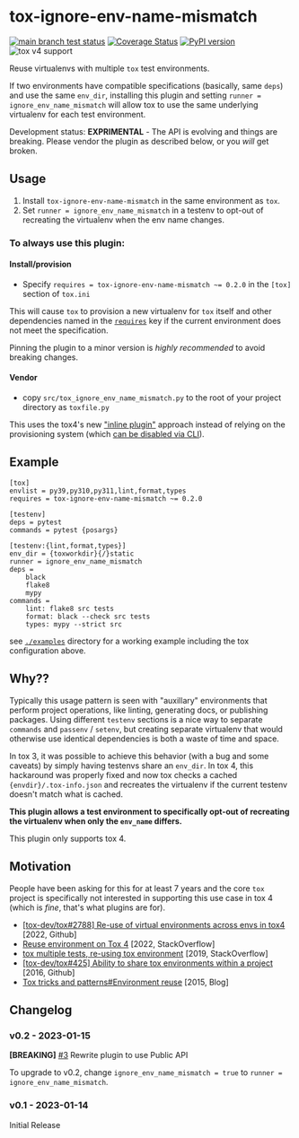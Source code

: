 # tox-ignore-env-name-mismatch

[![main branch test status](https://github.com/masenf/tox-ignore-env-name-mismatch/actions/workflows/test.yml/badge.svg?branch=main)](https://github.com/masenf/tox-ignore-env-name-mismatch/actions/workflows/test.yml?query=branch%3Amain)
[![Coverage Status](https://coveralls.io/repos/github/masenf/tox-ignore-env-name-mismatch/badge.svg?branch=main)](https://coveralls.io/github/masenf/tox-ignore-env-name-mismatch?branch=main)
[![PyPI version](https://badge.fury.io/py/tox-ignore-env-name-mismatch.svg)](https://pypi.org/project/tox-ignore-env-name-mismatch)
![tox v4 support](https://img.shields.io/badge/tox-v4-green)

Reuse virtualenvs with multiple `tox` test environments.

If two environments have compatible specifications (basically, same `deps`) and
use the same `env_dir`, installing this plugin and setting
`runner = ignore_env_name_mismatch` will allow tox to use the same underlying
virtualenv for each test environment.

Development status: **EXPRIMENTAL** - The API is evolving and things are breaking.
Please vendor the plugin as described below, or you _will_ get broken.

## Usage

1. Install `tox-ignore-env-name-mismatch` in the same environment as `tox`.
2. Set `runner = ignore_env_name_mismatch` in a testenv to opt-out of recreating the virtualenv when the env name changes.

### To always use this plugin:

#### Install/provision

* Specify `requires = tox-ignore-env-name-mismatch ~= 0.2.0` in the `[tox]`
  section of `tox.ini`

This will cause `tox` to provision a new virtualenv for `tox` itself and other
dependencies named in the
[`requires`](https://tox.wiki/en/latest/config.html#requires) key if the current
environment does not meet the specification.

Pinning the plugin to a minor version is _highly recommended_ to avoid breaking
changes.

#### Vendor

* copy `src/tox_ignore_env_name_mismatch.py` to the root of your project
  directory as `toxfile.py`

This uses the tox4's new ["inline
plugin"](https://tox.wiki/en/latest/plugins.html#module-tox.plugin) approach
instead of relying on the provisioning system (which [can be disabled via
CLI](https://tox.wiki/en/latest/cli_interface.html#tox---no-provision)).

## Example

```
[tox]
envlist = py39,py310,py311,lint,format,types
requires = tox-ignore-env-name-mismatch ~= 0.2.0

[testenv]
deps = pytest
commands = pytest {posargs}

[testenv:{lint,format,types}]
env_dir = {toxworkdir}{/}static
runner = ignore_env_name_mismatch
deps =
    black
    flake8
    mypy
commands =
    lint: flake8 src tests
    format: black --check src tests
    types: mypy --strict src
```

see [`./examples`](./examples) directory for a working example including the tox configuration above.

## Why??

Typically this usage pattern is seen with "auxillary" environments that
perform project operations, like linting, generating docs, or publishing
packages. Using different `testenv` sections is a nice way to separate `commands`
and `passenv` / `setenv`, but creating separate virtualenv that would otherwise
use identical dependencies is both a waste of time and space.

In tox 3, it was possible to achieve this behavior (with a bug and some caveats)
by simply having testenvs share an `env_dir`. In tox 4, this hackaround was
properly fixed and now tox checks a cached `{envdir}/.tox-info.json` and
recreates the virtualenv if the current testenv doesn't match what is cached.

**This plugin allows a test environment to specifically opt-out of recreating
the virtualenv when only the `env_name` differs.**

This plugin only supports tox 4.

## Motivation

People have been asking for this for at least 7 years and the core `tox` project
is specifically not interested in supporting this use case in tox 4 (which is
_fine_, that's what plugins are for).

* [[tox-dev/tox#2788] Re-use of virtual environments across envs in tox4](https://github.com/tox-dev/tox/issues/2788) [2022, Github]
* [Reuse environment on Tox 4](https://stackoverflow.com/questions/74938816/reuse-environment-on-tox-4) [2022, StackOverflow]
* [tox multiple tests, re-using tox environment](https://stackoverflow.com/questions/57222212/tox-multiple-tests-re-using-tox-environment) [2019, StackOverflow]
* [[tox-dev/tox#425] Ability to share tox environments within a project](https://github.com/tox-dev/tox/issues/425) [2016, Github]
* [Tox tricks and patterns#Environment reuse](https://blog.ionelmc.ro/2015/04/14/tox-tricks-and-patterns/#environment-reuse) [2015, Blog]

## Changelog

### v0.2 - 2023-01-15

**[BREAKING]** [#3](https://github.com/masenf/tox-ignore-env-name-mismatch/issues/3) Rewrite plugin to use Public API

To upgrade to v0.2, change `ignore_env_name_mismatch = true` to `runner = ignore_env_name_mismatch`.

### v0.1 - 2023-01-14

Initial Release